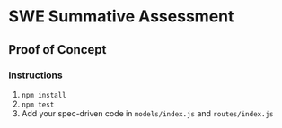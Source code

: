 # SWE Summative Assessment

## Proof of Concept


### Instructions

1. `npm install`
2. `npm test`
3. Add your spec-driven code in `models/index.js` and `routes/index.js`